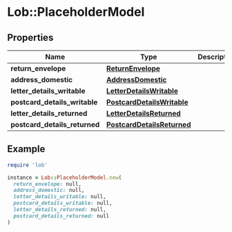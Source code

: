 # Lob::PlaceholderModel

## Properties

| Name | Type | Description | Notes |
| ---- | ---- | ----------- | ----- |
| **return_envelope** | [**ReturnEnvelope**](ReturnEnvelope.md) |  | [optional] |
| **address_domestic** | [**AddressDomestic**](AddressDomestic.md) |  | [optional] |
| **letter_details_writable** | [**LetterDetailsWritable**](LetterDetailsWritable.md) |  | [optional] |
| **postcard_details_writable** | [**PostcardDetailsWritable**](PostcardDetailsWritable.md) |  | [optional] |
| **letter_details_returned** | [**LetterDetailsReturned**](LetterDetailsReturned.md) |  | [optional] |
| **postcard_details_returned** | [**PostcardDetailsReturned**](PostcardDetailsReturned.md) |  | [optional] |

## Example

```ruby
require 'lob'

instance = Lob::PlaceholderModel.new(
  return_envelope: null,
  address_domestic: null,
  letter_details_writable: null,
  postcard_details_writable: null,
  letter_details_returned: null,
  postcard_details_returned: null
)
```

